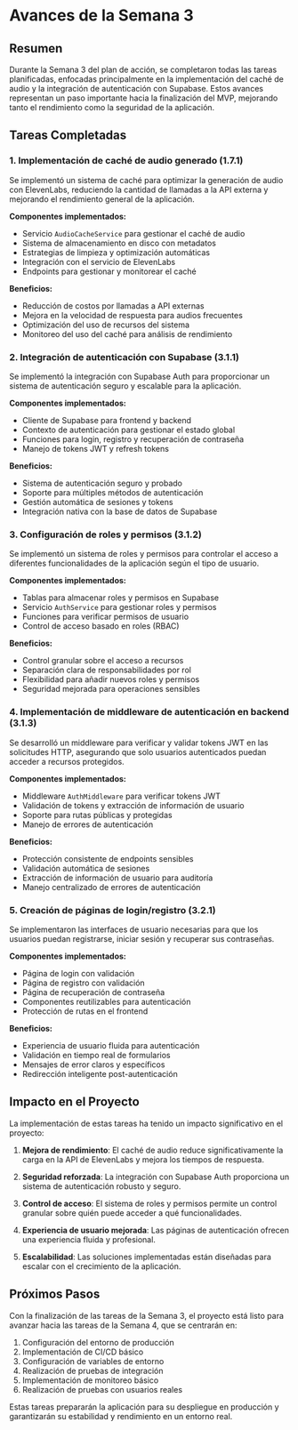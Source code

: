 # Avances de la Semana 3

## Resumen

Durante la Semana 3 del plan de acción, se completaron todas las tareas planificadas, enfocadas principalmente en la implementación del caché de audio y la integración de autenticación con Supabase. Estos avances representan un paso importante hacia la finalización del MVP, mejorando tanto el rendimiento como la seguridad de la aplicación.

## Tareas Completadas

### 1. Implementación de caché de audio generado (1.7.1)

Se implementó un sistema de caché para optimizar la generación de audio con ElevenLabs, reduciendo la cantidad de llamadas a la API externa y mejorando el rendimiento general de la aplicación.

**Componentes implementados:**
- Servicio `AudioCacheService` para gestionar el caché de audio
- Sistema de almacenamiento en disco con metadatos
- Estrategias de limpieza y optimización automáticas
- Integración con el servicio de ElevenLabs
- Endpoints para gestionar y monitorear el caché

**Beneficios:**
- Reducción de costos por llamadas a API externas
- Mejora en la velocidad de respuesta para audios frecuentes
- Optimización del uso de recursos del sistema
- Monitoreo del uso del caché para análisis de rendimiento

### 2. Integración de autenticación con Supabase (3.1.1)

Se implementó la integración con Supabase Auth para proporcionar un sistema de autenticación seguro y escalable para la aplicación.

**Componentes implementados:**
- Cliente de Supabase para frontend y backend
- Contexto de autenticación para gestionar el estado global
- Funciones para login, registro y recuperación de contraseña
- Manejo de tokens JWT y refresh tokens

**Beneficios:**
- Sistema de autenticación seguro y probado
- Soporte para múltiples métodos de autenticación
- Gestión automática de sesiones y tokens
- Integración nativa con la base de datos de Supabase

### 3. Configuración de roles y permisos (3.1.2)

Se implementó un sistema de roles y permisos para controlar el acceso a diferentes funcionalidades de la aplicación según el tipo de usuario.

**Componentes implementados:**
- Tablas para almacenar roles y permisos en Supabase
- Servicio `AuthService` para gestionar roles y permisos
- Funciones para verificar permisos de usuario
- Control de acceso basado en roles (RBAC)

**Beneficios:**
- Control granular sobre el acceso a recursos
- Separación clara de responsabilidades por rol
- Flexibilidad para añadir nuevos roles y permisos
- Seguridad mejorada para operaciones sensibles

### 4. Implementación de middleware de autenticación en backend (3.1.3)

Se desarrolló un middleware para verificar y validar tokens JWT en las solicitudes HTTP, asegurando que solo usuarios autenticados puedan acceder a recursos protegidos.

**Componentes implementados:**
- Middleware `AuthMiddleware` para verificar tokens JWT
- Validación de tokens y extracción de información de usuario
- Soporte para rutas públicas y protegidas
- Manejo de errores de autenticación

**Beneficios:**
- Protección consistente de endpoints sensibles
- Validación automática de sesiones
- Extracción de información de usuario para auditoría
- Manejo centralizado de errores de autenticación

### 5. Creación de páginas de login/registro (3.2.1)

Se implementaron las interfaces de usuario necesarias para que los usuarios puedan registrarse, iniciar sesión y recuperar sus contraseñas.

**Componentes implementados:**
- Página de login con validación
- Página de registro con validación
- Página de recuperación de contraseña
- Componentes reutilizables para autenticación
- Protección de rutas en el frontend

**Beneficios:**
- Experiencia de usuario fluida para autenticación
- Validación en tiempo real de formularios
- Mensajes de error claros y específicos
- Redirección inteligente post-autenticación

## Impacto en el Proyecto

La implementación de estas tareas ha tenido un impacto significativo en el proyecto:

1. **Mejora de rendimiento**: El caché de audio reduce significativamente la carga en la API de ElevenLabs y mejora los tiempos de respuesta.

2. **Seguridad reforzada**: La integración con Supabase Auth proporciona un sistema de autenticación robusto y seguro.

3. **Control de acceso**: El sistema de roles y permisos permite un control granular sobre quién puede acceder a qué funcionalidades.

4. **Experiencia de usuario mejorada**: Las páginas de autenticación ofrecen una experiencia fluida y profesional.

5. **Escalabilidad**: Las soluciones implementadas están diseñadas para escalar con el crecimiento de la aplicación.

## Próximos Pasos

Con la finalización de las tareas de la Semana 3, el proyecto está listo para avanzar hacia las tareas de la Semana 4, que se centrarán en:

1. Configuración del entorno de producción
2. Implementación de CI/CD básico
3. Configuración de variables de entorno
4. Realización de pruebas de integración
5. Implementación de monitoreo básico
6. Realización de pruebas con usuarios reales

Estas tareas prepararán la aplicación para su despliegue en producción y garantizarán su estabilidad y rendimiento en un entorno real.
